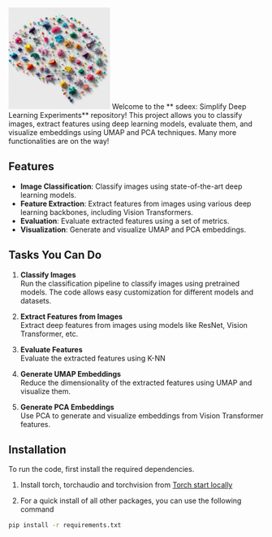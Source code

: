 
<img src="./banner.jpg" alt="Banner" width="200">
Welcome to the ** sdeex: Simplify Deep Learning Experiments** repository! This project allows you to classify images, extract features using deep learning models, evaluate them, and visualize embeddings using UMAP and PCA techniques. Many more functionalities are on the way!

## Features
- **Image Classification**: Classify images using state-of-the-art deep learning models.
- **Feature Extraction**: Extract features from images using various deep learning backbones, including Vision Transformers.
- **Evaluation**: Evaluate extracted features using a set of metrics.
- **Visualization**: Generate and visualize UMAP and PCA embeddings.

## Tasks You Can Do
1. **Classify Images**  
   Run the classification pipeline to classify images using pretrained models. The code allows easy customization for different models and datasets.

2. **Extract Features from Images**  
   Extract deep features from images using models like ResNet, Vision Transformer, etc.

3. **Evaluate Features**  
   Evaluate the extracted features using K-NN

4. **Generate UMAP Embeddings**  
   Reduce the dimensionality of the extracted features using UMAP and visualize them.

5. **Generate PCA Embeddings**  
   Use PCA to generate and visualize embeddings from Vision Transformer features.


## Installation
To run the code, first install the required dependencies. 
1. Install torch, torchaudio and torchvision from [Torch start locally]([https://example.com/documentation](https://pytorch.org/get-started/locally/))

2. For a quick install of all other packages, you can use the following command

```bash
pip install -r requirements.txt
```


